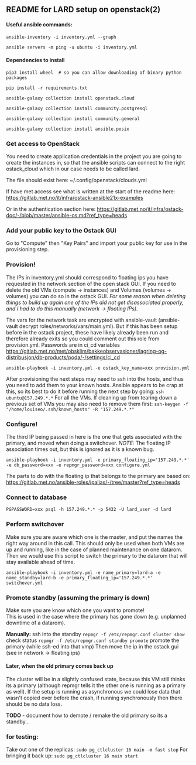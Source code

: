 ## README for LARD setup on openstack(2)

#### Useful ansible commands:
```
ansible-inventory -i inventory.yml --graph

ansible servers -m ping -u ubuntu -i inventory.yml
```

#### Dependencies to install
```
pip3 install wheel  # so you can allow downloading of binary python packages 

pip install -r requirements.txt

ansible-galaxy collection install openstack.cloud

ansible-galaxy collection install community.postgresql

ansible-galaxy collection install community.general

ansible-galaxy collection install ansible.posix

``` 

### Get access to OpenStack
You need to create application credentials in the project you are going to create the instances in, so that the ansible scripts can connect to the right ostack_cloud which in our case needs to be called lard.

The file should exist here: 
~/.config/openstack/clouds.yml

If have met access see what is written at the start of the readme here: 
https://gitlab.met.no/it/infra/ostack-ansible21x-examples

Or in the authentication section here: 
https://gitlab.met.no/it/infra/ostack-doc/-/blob/master/ansible-os.md?ref_type=heads

### Add your public key to the Ostack GUI
Go to "Compute" then "Key Pairs" and import your public key for use in the provisioning step. 

### Provision!
The IPs in inventory.yml should correspond to floating ips you have requested in the network section of the open stack GUI. If you need to delete the old VMs (compute -> instances) and Volumes (volumes -> volumes) you can do so in the ostack GUI. *For some reason when deleting things to build up again one of the IPs did not get disassociated properly, and I had to do this manually (network -> floating IPs).* 

The vars for the network task are encrypted with ansible-vault (ansible-vault decrypt roles/networks/vars/main.yml). 
But if this has been setup before in the ostack project, these have likely already been run and therefore already exits so you could comment out this role from provision.yml.
Passwords are in ci_cd variables https://gitlab.met.no/met/obsklim/bakkeobservasjoner/lagring-og-distribusjon/db-products/poda/-/settings/ci_cd 

```
ansible-playbook -i inventory.yml -e ostack_key_name=xxx provision.yml 
```

After provisioning the next steps may need to ssh into the hosts, and thus you need to add them to your known hosts. Ansible appears to be crap at this, so its best to do it before running the next step by going:
`ssh ubuntu@157.249.*.*` 
For all the VMs.
If cleaning up from tearing down a previous set of VMs you may also need to remove them first:
`ssh-keygen -f "/home/louiseo/.ssh/known_hosts" -R "157.249.*.*"`

### Configure!
The third IP being passed in here is the one that gets associated with the primary, and moved when doing a switchover. 
*NOTE:* The floating IP association times out, but this is ignored as it is a known bug. 

```
ansible-playbook -i inventory.yml -e primary_floating_ip='157.249.*.*' -e db_password=xxx -e repmgr_password=xxx configure.yml 
```

The parts to do with the floating ip that belongs to the primary are based on: 
https://gitlab.met.no/ansible-roles/ipalias/-/tree/master?ref_type=heads

### Connect to database
```
PGPASSWORD=xxx psql -h 157.249.*.* -p 5432 -U lard_user -d lard
```

### Perform switchover
Make sure you are aware which one is the master, and put the names the right way around in this call. 
This should only be used when both VMs are up and running, like in the case of planned maintenance on one datarom. Then we would use this script to switch the primary to the datarom that will stay available ahead of time. 

```
ansible-playbook -i inventory.yml -e name_primary=lard-a -e name_standby=lard-b -e primary_floating_ip='157.249.*.*' switchover.yml
```

### Promote standby (assuming the primary is down)
Make sure you are know which one you want to promote!  
This is used in the case where the primary has gone down (e.g. unplanned downtime of a datarom). 

**Manually:**
ssh into the standby
`repmgr -f /etc/repmgr.conf cluster show`
check status 
`repmgr -f /etc/repmgr.conf standby promote`
promote the primary (while ssh-ed into that vmp)
Then move the ip in the ostack gui (see in network -> floating ips)

#### Later, when the old primary comes back up
The cluster will be in a slightly confused state, because this VM still thinks its a primary (although repmgr tells it the other one is running as a primary as well). If the setup is running as asynchronous we could lose data that wasn't copied over before the crash, if running synchronously then there should be no data loss. 

**TODO** - document how to demote / remake the old primary so its a standby...

### for testing:
Take out one of the replicas: 
`sudo pg_ctlcluster 16 main -m fast stop`
For bringing it back up:
`sudo pg_ctlcluster 16 main start`